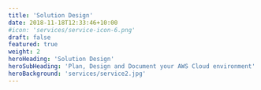 ```yaml
---
title: 'Solution Design'
date: 2018-11-18T12:33:46+10:00
#icon: 'services/service-icon-6.png'
draft: false
featured: true
weight: 2
heroHeading: 'Solution Design'
heroSubHeading: 'Plan, Design and Document your AWS Cloud environment'
heroBackground: 'services/service2.jpg'
---
```

